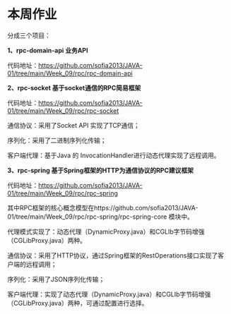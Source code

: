 # 本周作业

分成三个项目：

**1、rpc-domain-api  业务API**

代码地址：https://github.com/sofia2013/JAVA-01/tree/main/Week_09/rpc/rpc-domain-api 

**2、rpc-socket 基于socket通信的RPC简易框架**

代码地址：https://github.com/sofia2013/JAVA-01/tree/main/Week_09/rpc/rpc-socket

通信协议：采用了Socket API 实现了TCP通信；

序列化：采用了二进制序列化传输；

客户端代理：基于Java 的 InvocationHandler进行动态代理实现了远程调用。

**3、rpc-spring 基于Spring框架的HTTP为通信协议的RPC建议框架**

代码地址：https://github.com/sofia2013/JAVA-01/tree/main/Week_09/rpc/rpc-spring

其中RPC框架的核心概念模型在https://github.com/sofia2013/JAVA-01/tree/main/Week_09/rpc/rpc-spring/rpc-spring-core 模块中。

代理模式实现了：动态代理（DynamicProxy.java）和CGLIb字节码增强（CGLibProxy.java）两种。

通信协议：采用了HTTP协议，通过Spring框架的RestOperations接口实现了客户端的远程调用；

序列化：采用了JSON序列化传输；

客户端代理：实现了动态代理（DynamicProxy.java）和CGLIb字节码增强（CGLibProxy.java）两种，可通过配置进行选择。

